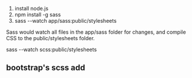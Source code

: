
<!-- sass compile with the help of command line  -->

<!-- steps -->

1) install node.js
2) npm install -g sass
3) sass --watch app/sass:public/stylesheets

Sass would watch all files in the app/sass folder for changes,
 and compile CSS to the public/stylesheets folder.

 <!-- according to my folder structure -->
 sass --watch scss:public/stylesheets


 ## bootstrap's scss add